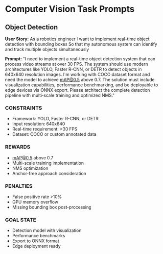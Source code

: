 <!-- Copyright 2025 jxtngx | Apache 2.0 License | https://github.com/jxtngx/claude-code-pytorch -->

# Computer Vision Task Prompts

## Object Detection

**User Story:**
As a robotics engineer
I want to implement real-time object detection with bounding boxes
So that my autonomous system can identify and track multiple objects simultaneously

**Prompt:**
"I need to implement a real-time object detection system that can process video streams at over 30 FPS. The system should use modern architectures like YOLO, Faster R-CNN, or DETR to detect objects in 640x640 resolution images. I'm working with COCO dataset format and need the model to achieve mAP@0.5 above 0.7. The solution must include visualization capabilities, performance benchmarking, and be deployable to edge devices via ONNX export. Please architect the complete detection pipeline with multi-scale training and optimized NMS."

### CONSTRAINTS
- Framework: YOLO, Faster R-CNN, or DETR
- Input resolution: 640x640
- Real-time requirement: >30 FPS
- Dataset: COCO or custom annotated data

### REWARDS
- mAP@0.5 above 0.7
- Multi-scale training implementation
- NMS optimization
- Anchor-free approach consideration

### PENALTIES
- False positive rate >10%
- GPU memory overflow
- Missing bounding box post-processing

### GOAL STATE
- Detection model with visualization
- Performance benchmarks
- Export to ONNX format
- Edge deployment ready
